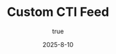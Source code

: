 ---
author:
  name: "mayed"
date: 2025-8-10
linktitle: 
type:
- post
- posts
title: Custom CTI Feed
weight: 10
series:
- Hugo 101
---